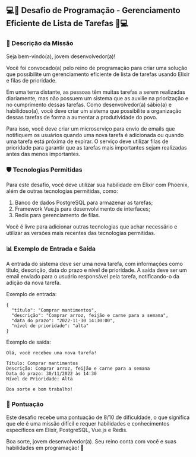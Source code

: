## 💻🎲 Desafio de Programação - Gerenciamento Eficiente de Lista de Tarefas 🎲💻

### 📜 Descrição da Missão

Seja bem-vindo(a), jovem desenvolvedor(a)!

Você foi convocado(a) pelo reino de programação para criar uma solução que possibilite um gerenciamento eficiente de lista de tarefas usando Elixir e filas de prioridade.

Em uma terra distante, as pessoas têm muitas tarefas a serem realizadas diariamente, mas não possuem um sistema que as auxilie na priorização e no cumprimento dessas tarefas. Como desenvolvedor(a) sábio(a) e habilidoso(a), você deve criar um sistema que possibilite a organização dessas tarefas de forma a aumentar a produtividade do povo.

Para isso, você deve criar um microserviço para envio de emails que notifiquem os usuários quando uma nova tarefa é adicionada ou quando uma tarefa está próxima de expirar. O serviço deve utilizar filas de prioridade para garantir que as tarefas mais importantes sejam realizadas antes das menos importantes.

### 🛡️ Tecnologias Permitidas

Para este desafio, você deve utilizar sua habilidade em Elixir com Phoenix, além de outras tecnologias permitidas, como:

1. Banco de dados PostgreSQL para armazenar as tarefas;
2. Framework Vue.js para desenvolvimento de interfaces;
3. Redis para gerenciamento de filas.

Você é livre para adicionar outras tecnologias que achar necessário e utilizar as versões mais recentes das tecnologias permitidas.

### 📊 Exemplo de Entrada e Saída

A entrada do sistema deve ser uma nova tarefa, com informações como título, descrição, data do prazo e nível de prioridade. A saída deve ser um email enviado para o usuário responsável pela tarefa, notificando-o da adição da nova tarefa.

Exemplo de entrada:

```
{
  "título": "Comprar mantimentos",
  "descrição": "Comprar arroz, feijão e carne para a semana",
  "data do prazo": "2022-11-30 14:30:00",
  "nível de prioridade": "alta"
}
```

Exemplo de saída:

```
Olá, você recebeu uma nova tarefa!

Título: Comprar mantimentos
Descrição: Comprar arroz, feijão e carne para a semana
Data do prazo: 30/11/2022 às 14:30
Nível de Prioridade: Alta

Boa sorte e bom trabalho!
```

### 🌟 Pontuação

Este desafio recebe uma pontuação de 8/10 de dificuldade, o que significa que ele é uma missão difícil e requer habilidades e conhecimentos específicos em Elixir, PostgreSQL, Vue.js e Redis.

Boa sorte, jovem desenvolvedor(a). Seu reino conta com você e suas habilidades em programação! 🚀